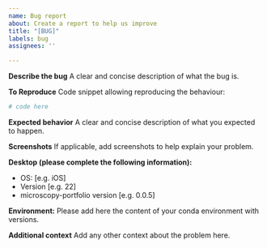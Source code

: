 ```yaml
---
name: Bug report
about: Create a report to help us improve
title: "[BUG]"
labels: bug
assignees: ''

---
```


**Describe the bug**
A clear and concise description of what the bug is.

**To Reproduce**
Code snippet allowing reproducing the behaviour:
```python
# code here
```

**Expected behavior**
A clear and concise description of what you expected to happen.

**Screenshots**
If applicable, add screenshots to help explain your problem.

**Desktop (please complete the following information):**
 - OS: [e.g. iOS]
 - Version [e.g. 22]
- microscopy-portfolio version [e.g. 0.0.5]

**Environment:**
Please add here the content of your conda environment with versions.

**Additional context**
Add any other context about the problem here.
